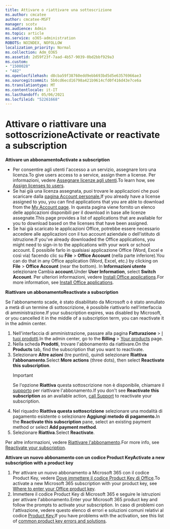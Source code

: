 ```yaml
---
title: Attivare o riattivare una sottoscrizione
ms.author: cmcatee
author: cmcatee-MSFT
manager: scotv
ms.audience: Admin
ms.topic: article
ms.service: o365-administration
ROBOTS: NOINDEX, NOFOLLOW
localization_priority: Normal
ms.collection: Adm_O365
ms.assetid: 2d59f23f-7aad-4b57-9039-0bd2bbf929a3
ms.custom:
- "1500028"
- "482"
ms.openlocfilehash: d8cba59f38760edd9ebb693bd5d5e63576966ae3
ms.sourcegitcommit: 5b0cd6ecd16798a421b9614cfd0f416d43e7ce6a
ms.translationtype: MT
ms.contentlocale: it-IT
ms.lasthandoff: 05/06/2021
ms.locfileid: "52261668"
---
```

# <a name="activate-or-reactivate-a-subscription"></a><span data-ttu-id="7e03b-102">Attivare o riattivare una sottoscrizione</span><span class="sxs-lookup"><span data-stu-id="7e03b-102">Activate or reactivate a subscription</span></span>

<span data-ttu-id="7e03b-103">**Attivare un abbonamento**</span><span class="sxs-lookup"><span data-stu-id="7e03b-103">**Activate a subscription**</span></span>

- <span data-ttu-id="7e03b-104">Per consentire agli utenti l'accesso a un servizio, assegnare loro una licenza.</span><span class="sxs-lookup"><span data-stu-id="7e03b-104">To give users access to a service, assign them a license.</span></span> <span data-ttu-id="7e03b-105">Per informazioni, vedere [Assegnare licenze agli utenti](https://docs.microsoft.com/microsoft-365/admin/manage/assign-licenses-to-users).</span><span class="sxs-lookup"><span data-stu-id="7e03b-105">To learn how, see [Assign licenses to users](https://docs.microsoft.com/microsoft-365/admin/manage/assign-licenses-to-users).</span></span>
- <span data-ttu-id="7e03b-106">Se hai già una licenza assegnata, puoi trovare le applicazioni che puoi scaricare dalla [pagina Account personale.](https://portal.office.com/account/#installs)</span><span class="sxs-lookup"><span data-stu-id="7e03b-106">If you already have a license assigned to you, you can find applications that you are able to download from the [My Account page](https://portal.office.com/account/#installs).</span></span> <span data-ttu-id="7e03b-107">In questa pagina viene fornito un elenco delle applicazioni disponibili per il download in base alle licenze assegnate.</span><span class="sxs-lookup"><span data-stu-id="7e03b-107">This page provides a list of applications that are available for you to download based on the licenses that have been assigned.</span></span>
- <span data-ttu-id="7e03b-108">Se hai già scaricato le applicazioni Office, potrebbe essere necessario accedere alle applicazioni con il tuo account aziendale o dell'istituto di istruzione.</span><span class="sxs-lookup"><span data-stu-id="7e03b-108">If you've already downloaded the Office applications, you might need to sign-in to the applications with your work or school account.</span></span> <span data-ttu-id="7e03b-109">È possibile farlo in qualsiasi applicazione Office (Word, Excel e così via) facendo clic su **File**  >  **Office Account** (nella parte inferiore).</span><span class="sxs-lookup"><span data-stu-id="7e03b-109">You can do that in any Office application (Word, Excel, etc.) by clicking on **File** > **Office Account** (near the bottom).</span></span> <span data-ttu-id="7e03b-110">In **Informazioni utente** selezionare Cambia **account.**</span><span class="sxs-lookup"><span data-stu-id="7e03b-110">Under **User Information**, select **Switch Account**.</span></span> <span data-ttu-id="7e03b-111">Per ulteriori informazioni, vedere [Install Office applications](https://docs.microsoft.com/microsoft-365/admin/setup/install-applications).</span><span class="sxs-lookup"><span data-stu-id="7e03b-111">For more information, see [Install Office applications](https://docs.microsoft.com/microsoft-365/admin/setup/install-applications).</span></span>

<span data-ttu-id="7e03b-112">**Riattivare un abbonamento**</span><span class="sxs-lookup"><span data-stu-id="7e03b-112">**Reactivate a subscription**</span></span>

<span data-ttu-id="7e03b-113">Se l'abbonamento scade, è stato disabilitato da Microsoft o è stato annullato a metà di un termine di sottoscrizione, è possibile riattivarlo nell'interfaccia di amministrazione.</span><span class="sxs-lookup"><span data-stu-id="7e03b-113">If your subscription expires, was disabled by Microsoft, or you cancelled it in the middle of a subscription term, you can reactivate it in the admin center.</span></span>
  
1. <span data-ttu-id="7e03b-114">Nell'interfaccia di amministrazione, passare alla pagina **Fatturazione** > [I tuoi prodotti](https://go.microsoft.com/fwlink/p/?linkid=842054).</span><span class="sxs-lookup"><span data-stu-id="7e03b-114">In the admin center, go to the **Billing** > [Your products](https://go.microsoft.com/fwlink/p/?linkid=842054) page.</span></span>
2. <span data-ttu-id="7e03b-115">Nella scheda **Prodotti**, trovare l'abbonamento da riattivare.</span><span class="sxs-lookup"><span data-stu-id="7e03b-115">On the **Products** tab, find the subscription that you want to reactivate.</span></span>
3. <span data-ttu-id="7e03b-116">Selezionare **Altre azioni** (tre puntini), quindi selezionare **Riattiva l’abbonamento**.</span><span class="sxs-lookup"><span data-stu-id="7e03b-116">Select **More actions** (three dots), then select **Reactivate this subscription**.</span></span>
    > [!IMPORTANT]
    > <span data-ttu-id="7e03b-117">Se l'opzione **Riattiva** questa sottoscrizione non è disponibile, chiamare il [supporto](/microsoft-365/admin/contact-support-for-business-products) per riattivare l'abbonamento.</span><span class="sxs-lookup"><span data-stu-id="7e03b-117">If you don't see **Reactivate this subscription** as an available action, [call Support](/microsoft-365/admin/contact-support-for-business-products) to reactivate your subscription.</span></span>
4. <span data-ttu-id="7e03b-118">Nel riquadro **Riattiva questa sottoscrizione** selezionare una modalità di pagamento esistente o selezionare **Aggiungi metodo di pagamento.**</span><span class="sxs-lookup"><span data-stu-id="7e03b-118">In the **Reactivate this subscription** pane, select an existing payment method or select **Add payment method**.</span></span>
5. <span data-ttu-id="7e03b-119">Selezionare **Riattiva**.</span><span class="sxs-lookup"><span data-stu-id="7e03b-119">Select **Reactivate**.</span></span>

<span data-ttu-id="7e03b-120">Per altre informazioni, vedere [Riattivare l'abbonamento](https://docs.microsoft.com/microsoft-365/commerce/subscriptions/reactivate-your-subscription).</span><span class="sxs-lookup"><span data-stu-id="7e03b-120">For more info, see [Reactivate your subscription](https://docs.microsoft.com/microsoft-365/commerce/subscriptions/reactivate-your-subscription).</span></span>

<span data-ttu-id="7e03b-121">**Attivare un nuovo abbonamento con un codice Product Key**</span><span class="sxs-lookup"><span data-stu-id="7e03b-121">**Activate a new subscription with a product key**</span></span>

1. <span data-ttu-id="7e03b-122">Per attivare un nuovo abbonamento a Microsoft 365 con il codice Product Key, vedere [Dove immettere il codice Product Key di Office](https://support.office.com/article/where-to-enter-your-office-product-key-0a82e5ae-739e-4b92-a6f4-2ec780c185db).</span><span class="sxs-lookup"><span data-stu-id="7e03b-122">To activate a new Microsoft 365 subscription with your product key, see [Where to enter your Office product key](https://support.office.com/article/where-to-enter-your-office-product-key-0a82e5ae-739e-4b92-a6f4-2ec780c185db).</span></span>
2. <span data-ttu-id="7e03b-123">Immettere il codice Product Key di Microsoft 365 e seguire le istruzioni per attivare l'abbonamento.</span><span class="sxs-lookup"><span data-stu-id="7e03b-123">Enter your Microsoft 365 product key and follow the prompts to activate your subscription.</span></span> <span data-ttu-id="7e03b-124">In caso di problemi con l'attivazione, vedere questo elenco di errori e soluzioni comuni relativi al codice [Product Key.](https://docs.microsoft.com/microsoft-365/commerce/product-key-errors-and-solutions)</span><span class="sxs-lookup"><span data-stu-id="7e03b-124">If you have problems with the activation, see this list of [common product key errors and solutions](https://docs.microsoft.com/microsoft-365/commerce/product-key-errors-and-solutions).</span></span>